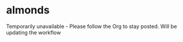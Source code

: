 # almonds

Temporarily unavailable - Please follow the Org to stay posted.
Will be updating the workflow
